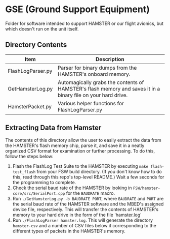 # GSE (Ground Support Equipment)
Folder for software intended to support HAMSTER or our flight avionics,
but which doesn't run on the unit itself. 

## Directory Contents
|Item													|Description|
|-----------------------------|-----------------------------|
| FlashLogParser.py 	| Parser for binary dumps from the HAMSTER's onboard memory. |
| GetHamsterLog.py 		| Automagically grabs the contents of HAMSTER's flash memory and saves it in a binary file on your hard drive. |
| HamsterPacket.py 		| Various helper functions for FlashLogParser.py |

## Extracting Data from Hamster
The contents of this directory allow the user to easily extract the
data from the HAMSTER's flash memory chip, parse it, and save it in
a neatly organized CSV format for examination or further processing.
To do this, follow the steps below:

1. Flash the FlashLog Test Suite to the HAMSTER by executing
`make flash-test_flash` from your FSW build directory. (If you don't know
how to do this, read through this repo's top-level README.) Wait a few
seconds for the programming to complete.
2. Check the serial baud rate of the HAMSTER by looking in
`FSW/hamster-core/src/SerialPort.cpp` for the `BAUDRATE` macro.
3. Run `./GetHamsterLog.py -b BAUDRATE PORT`, where `BAUDRATE` and `PORT`
are the serial baud rate of the HAMSTER software and the MBED's assigned
device file, respectively. This will transfer the contents of HAMSTER's
memory to your hard drive in the form of the file 'hamster.log'
4. Run `./FlashLogParser hamster.log`. This will generate the directory
`hamster-csv` and a number of CSV files below it corresponding to the
different types of packets in the HAMSTER's memory.